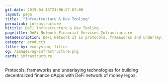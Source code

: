 ```yaml
---
git-date: 2019-04-13T21:06:27-07:00
layout: page
title:  "Infrastructure & Dev Tooling"
permalink: infrastructure
h1title: DeFi Infrastructure & Dev Tooling
pagetitle: DeFi Network Financial Services Infrastructure  
metadescription: DeFi Network it is protocols, frameworks and underlaying technologies for building decentralized finance ecosystems.
category: products
filter-by: ecosystem, filter
og: /images/og-infrastructure.png
cards: infrastructure
---
```

Protocols, frameworks and underlaying technologies for building decentralized finance dApps with DeFi network of money legos.
